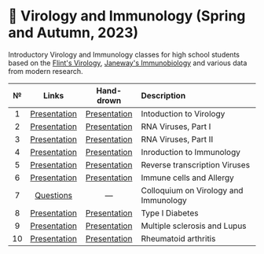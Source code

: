 # 🦠 Virology and Immunology (Spring and Autumn, 2023)

Introductory Virology and Immunology classes for high school students based on the [Flint's Virology](https://disk.yandex.ru/i/oszn3EVmHo5XiA), [Janeway's Immunobiology](https://disk.yandex.ru/i/yxtCqMzjfZwCoA) and various data from modern research. 

| № | Links | Hand-drown | Description | 
| :-----: | :-----: | :-----: | :----- |
| 1 | [Presentation](https://disk.yandex.ru/i/y-6aFzpSCLH2OQ) | [Presentation](https://disk.yandex.ru/i/JmQtwuPdWpv79w) | Intoduction to Virology |
| 2 | [Presentation](https://disk.yandex.ru/i/2oKhM4T9VedTGA) | [Presentation](https://disk.yandex.ru/i/Eczc0_UlVFwmvg) | RNA Viruses, Part I |
| 3 | [Presentation](https://disk.yandex.ru/i/7uxc6d2qYDvbEg) | [Presentation](https://disk.yandex.ru/i/BrJcinLUO3Zl3A) | RNA Viruses, Part II |
| 4 | [Presentation](https://disk.yandex.ru/i/DAn8N-Ey7BORqQ) | [Presentation](https://disk.yandex.ru/i/jN07K7vCameGFw) | Inroduction to Immunology |
| 5 | [Presentation](https://disk.yandex.ru/i/Y2hsZiYkIa60Kw) | [Presentation](https://disk.yandex.ru/i/Jm7mVWuxDg8JAQ) | Reverse transcription Viruses |
| 6 | [Presentation](https://disk.yandex.ru/i/VMgwPjqGswCcUg) | [Presentation](https://disk.yandex.ru/i/3Ufszli6izX8sg) | Immune cells and Allergy |
| 7 | [Questions](https://disk.yandex.ru/i/CThPyQLaHm7hSA) | — | Colloquium on Virology and Immunology |
| 8 | [Presentation](https://disk.yandex.ru/i/mRSvkTkKr1yMzw) | [Presentation](https://disk.yandex.ru/i/CjRzkwVLbk4kcQ) | Type I Diabetes |
| 9 | [Presentation](https://disk.yandex.ru/i/j6ac2e0f6KDUJA) | [Presentation](https://disk.yandex.ru/i/jBtkcq7dI3qNbg) | Multiple sclerosis and Lupus |
| 10 | [Presentation](https://disk.yandex.ru/i/vR1VxDwsWYS3ow) | [Presentation](https://disk.yandex.ru/i/vT9ybLgrXMDtRg) | Rheumatoid arthritis |
